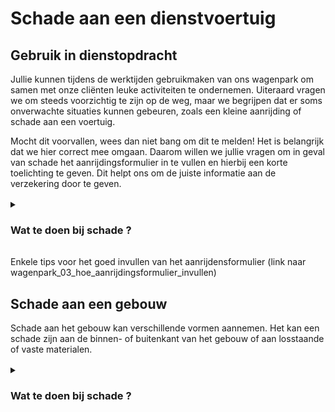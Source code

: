 # Schade aan een dienstvoertuig 

## Gebruik in dienstopdracht 

Jullie kunnen tijdens de werktijden gebruikmaken van ons wagenpark om samen met onze cliënten leuke activiteiten te ondernemen. Uiteraard vragen we om steeds voorzichtig te zijn op de weg, maar we begrijpen dat er soms onverwachte situaties kunnen gebeuren, zoals een kleine aanrijding of schade aan een voertuig. 

Mocht dit voorvallen, wees dan niet bang om dit te melden! Het is belangrijk dat we hier correct mee omgaan. Daarom willen we jullie vragen om in geval van schade het aanrijdingsformulier in te vullen en hierbij een korte toelichting te geven. Dit helpt ons om de juiste informatie aan de verzekering door te geven. 

<div class="details-container" style="margin-top:1rem; margin-bottom:1rem;">
    <details>
        <summary>
            <h3><b>Wat te doen bij schade ?</b></h3>
        </summary>
        <div class="padding-2rem">
        <p> 
            <ol>
                    <li>Vul het aanrijdingsformulier (link naar wagenpark_02_aanrijdingsformulier) in samen met de tegenpartij indien van toepassing. 
                    </li>
                    <li>
                    Is het voertuig niet meer rijdbaar? Neem contact op met VAB voor pechverhelping en laat de wagen slepen naar: 
                    <br/>
                    <ul>
                        <li>Bosch Car Service Gavaro (Kotterstraat 3, 2030 Antwerpen) </li>
                        <li>VSM (Starrenhoflaan 29, 2950 Kapellen) </li>
                    </ul>
                    </li>
                    <li>
                    Neem eventueel foto’s 
                    </li>
                    <li>
                    Bezorg het ingevulde aanrijdingsformulier binnen de 48u. aan David Dykmans. 
                    <br/>
                    <ul>
                        <li>@ : david.dykmans@heder.be </li>
                        <li> &#9742; : 03/543 00 20 - 0473/27 00 04 </li>
                        <li> &#x2709; : Heder vzw – Vastgoedbeheer – Herman Vosstraat 14 – 2580 Ekeren </li>
                    </ul>
                    </li>
                    <li>
                    Breng Dominique Caers op de hoogte van de schade.
                    <br/>
                    <ul>
                        <li>@ : dominique.caers@heder.be </li>
                        <li> &#9742; : 03/543 00 31 - 0478/80 35 76  </li>
                        <li> &#x2709; : Heder vzw – Totaalondersteuning Campus Rozemaai– Herman Vosstraat 14 – 2580 Ekeren</li>
                    </ul> 
                    </li>
                <ol>
            </p>
            </div>
    </details>
</div>

Enkele tips voor het goed invullen van het aanrijdensformulier (link naar wagenpark_03_hoe_aanrijdingsformulier_invullen) 

## Schade aan een gebouw

Schade aan het gebouw kan verschillende vormen aannemen.  Het kan een schade zijn aan de binnen- of buitenkant van het gebouw of aan losstaande of vaste materialen.  

<div class="details-container" style="margin-top:1rem; margin-bottom:1rem;">
    <details>
        <summary>
            <h3><b>Wat te doen bij schade ?</b></h3>
        </summary>
        <div class="padding-2rem">
        <p>
            <ol>
                <li>
                Vul het aangifteformulier in (link naar gebouw_mat_02_schadeaangifte) 
                </li>
                <li>
                    Bezorg het aangifteformulier en een omstandig verslag van de schade binnen de 48u. aan David Dykmans.  
                    <br/>
                    <ul>
                        <li>@ : david.dykmans@heder.be </li>
                        <li> &#9742; : 03/543 00 20 - 0473/27 00 04 </li>
                        <li> &#x2709; : Heder vzw – Vastgoedbeheer – Herman Vosstraat 14 – 2580 Ekeren </li>
                    </ul>
                </li>
                <li>Geef aan wie of wat de schade heeft berokkend  </li>
                <li>Neem foto’s die een duidelijk beeld geven van de schade </li>
                <li>Bij gekwetsten (werknemer of client van Heder) kan u het medisch attest (link naar gebouw_mat_03_medisch_attest) gebruiken of bezorgen </li>
            <ol>
            </p>
        </div>
    </details>
</div>